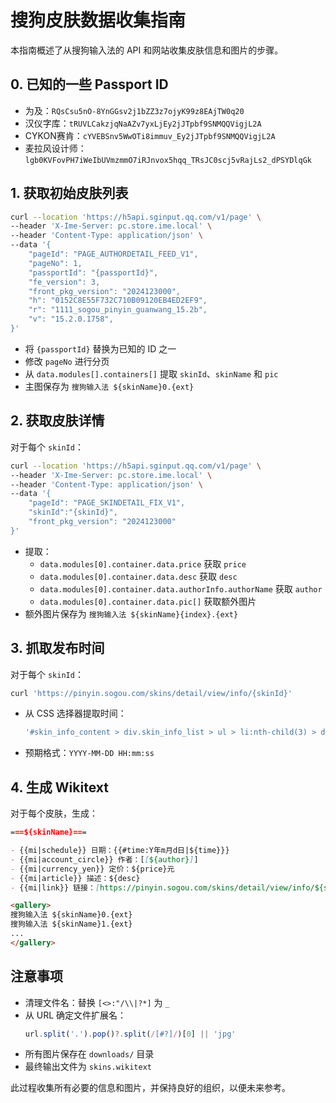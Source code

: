 # 搜狗皮肤数据收集指南

本指南概述了从搜狗输入法的 API 和网站收集皮肤信息和图片的步骤。

## 0. 已知的一些 Passport ID

- 为及：`RQsCsu5nO-8YnGGsv2j1bZZ3z7ojyK99z8EAjTW0q20`
- 汉仪字库：`tRUVLCakzjqNaAZv7yxLjEy2jJTpbf9SNMQQVigjL2A`
- CYKON赛肯：`cYVEBSnv5WwOTi8immuv_Ey2jJTpbf9SNMQQVigjL2A`
- 麦拉风设计师：`lgb0KVFovPH7iWeIbUVmzmmO7iRJnvox5hqq_TRsJC0scj5vRajLs2_dPSYDlqGk`

## 1. 获取初始皮肤列表

```bash
curl --location 'https://h5api.sginput.qq.com/v1/page' \
--header 'X-Ime-Server: pc.store.ime.local' \
--header 'Content-Type: application/json' \
--data '{
    "pageId": "PAGE_AUTHORDETAIL_FEED_V1",
    "pageNo": 1,
    "passportId": "{passportId}",
    "fe_version": 3,
    "front_pkg_version": "2024123000",
    "h": "0152C8E55F732C710B09120EB4ED2EF9",
    "r": "1111_sogou_pinyin_guanwang_15.2b",
    "v": "15.2.0.1758",
}'
```

- 将 `{passportId}` 替换为已知的 ID 之一
- 修改 `pageNo` 进行分页
- 从 `data.modules[].containers[]` 提取 `skinId`、`skinName` 和 `pic`
- 主图保存为 `搜狗输入法 ${skinName}0.{ext}`

## 2. 获取皮肤详情

对于每个 `skinId`：

```bash
curl --location 'https://h5api.sginput.qq.com/v1/page' \
--header 'X-Ime-Server: pc.store.ime.local' \
--header 'Content-Type: application/json' \
--data '{
    "pageId": "PAGE_SKINDETAIL_FIX_V1",
    "skinId":"{skinId}",
    "front_pkg_version": "2024123000"
}'
```

- 提取：
  - `data.modules[0].container.data.price` 获取 `price`
  - `data.modules[0].container.data.desc` 获取 `desc`
  - `data.modules[0].container.data.authorInfo.authorName` 获取 `author`
  - `data.modules[0].container.data.pic[]` 获取额外图片
- 额外图片保存为 `搜狗输入法 ${skinName}{index}.{ext}`

## 3. 抓取发布时间

对于每个 `skinId`：

```bash
curl 'https://pinyin.sogou.com/skins/detail/view/info/{skinId}'
```

- 从 CSS 选择器提取时间：
  ```ts
  '#skin_info_content > div.skin_info_list > ul > li:nth-child(3) > div'
  ```
- 预期格式：`YYYY-MM-DD HH:mm:ss`

## 4. 生成 Wikitext

对于每个皮肤，生成：

```markdown
===${skinName}===

- {{mi|schedule}} 日期：{{#time:Y年m月d日|${time}}}
- {{mi|account_circle}} 作者：[[${author}]]
- {{mi|currency_yen}} 定价：${price}元
- {{mi|article}} 描述：${desc}
- {{mi|link}} 链接：[https://pinyin.sogou.com/skins/detail/view/info/${skinId} ${skinName}]

<gallery>
搜狗输入法 ${skinName}0.{ext}
搜狗输入法 ${skinName}1.{ext}
...
</gallery>
```

## 注意事项

- 清理文件名：替换 `[<>:"/\\|?*]` 为 `_`
- 从 URL 确定文件扩展名：
  ```ts
  url.split('.').pop()?.split(/[#?]/)[0] || 'jpg'
  ```
- 所有图片保存在 `downloads/` 目录
- 最终输出文件为 `skins.wikitext`

此过程收集所有必要的信息和图片，并保持良好的组织，以便未来参考。

